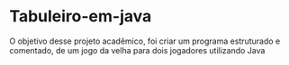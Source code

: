 # Tabuleiro-em-java
O objetivo desse projeto acadêmico, foi criar um programa estruturado e comentado, de um jogo da velha para dois jogadores utilizando Java

